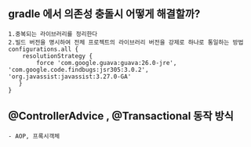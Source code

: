 ## gradle 에서 의존성 충돌시 어떻게 해결할까?
	1.중복되는 라이브러리를 정리한다 
	2.빌드 버전을 명시하여 전체 프로젝트의 라이브러리 버전을 강제로 하나로 통일하는 방법
	configurations.all {
	    resolutionStrategy {
	        force 'com.google.guava:guava:26.0-jre', 'com.google.code.findbugs:jsr305:3.0.2', 'org.javassist:javassist:3.27.0-GA'
 	   }
	}


## @ControllerAdvice , @Transactional 동작 방식
	- AOP, 프록시객체 
